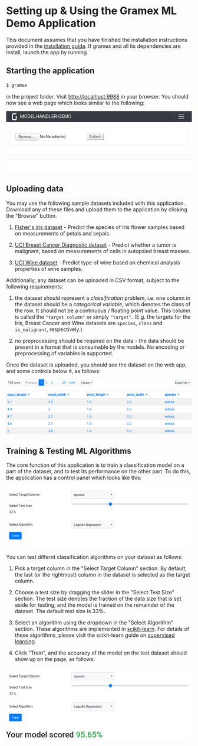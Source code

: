 Setting up & Using the Gramex ML Demo Application
=================================================

This document assumes that you have finished the installation instructions provided in the [installation guide](install.md). If gramex and all its dependencies are install, launch the app by running

## Starting the application

```bash
$ gramex
```

in the project folder. Visit [http://localhost:9988](http://localhost:9988) in your browser.
You should now see a web page which looks similar to the following:

![](assets/ml-home.png)


## Uploading data

You may use the following sample datasets included with this application.
Download any of these files and upload them to the application by clicking the "Browse" button.

1. [Fisher's iris dataset](datasets/iris.csv) - Predict the species of Iris flower samples based on measurements of petals and sepals.

2. [UCI Breast Cancer Diagnostic dataset](datasets/breast_cancer.csv) - Predict whether a tumor is malignant, based on measurements of cells in autopsied breast masses.

3. [UCI Wine dataset](datasets/wine.csv) - Predict type of wine based on chemical analysis properties of wine samples.


Additionally, any dataset can be uploaded in CSV format, subject to the following requirements:

1. the dataset should represent a _classification_ problem,
i.e. one column in the dataset should be a _categorical variable_, which denotes the class of the row.
It should not be a continuous / floating point value.
This column is called the `"target column"` or simply `"target"`.
(E.g. the targets for the Iris, Breast Cancer and Wine datasets are `species`, `class` and `is_malignant`, respectively.)

2. no preprocessing should be required on the data - the data should be present in a format that is consumable by the models. No encoding or preprocessing of variables is supported.

Once the dataset is uploaded, you should see the dataset on the web app, and some controls below it, as follows:

![](assets/data-preview.png)


## Training & Testing ML Algorithms

The core function of this application is to train a classification model on a part of the dataset,
and to test its performance on the other part. To do this, the application has a control panel
which looks like this:

![](assets/ml-controls.png)

You can test differnt classification algorithms on your dataset as follows:

1. Pick a target column in the "Select Target Column" section. By default,
the last (or the rightmost) column in the dataset is selected as the target column.

2. Choose a test size by dragging the slider in the "Select Test Size" section. The test size denotes the fraction of the data size that is set aside for testing, and the model is trained on the remainder of the dataset. The default test size is 33%.

3. Select an algorithm using the dropdown in the "Select Algorithm" section. These algorithms are implemented in [scikit-learn](https://scikit-learn.org). For details of these algorithms, please visit the scikit-learn guide on [supervised learning](https://scikit-learn.org/stable/supervised_learning.html).

4. Click "Train", and the accuracy of the model on the test dataset should show up on the page, as follows:

![](assets/accuracy.png)

